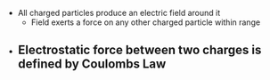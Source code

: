 - All charged particles produce an electric field around it
	- Field exerts a force on any other charged particle within range
- Electrostatic force between two charges is defined by Coulombs Law
	- 
